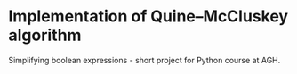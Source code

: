 # Implementation of Quine–McCluskey algorithm

Simplifying boolean expressions - short project for Python course at AGH.
